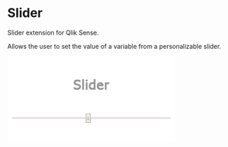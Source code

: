 # Slider
Slider extension for Qlik Sense.

Allows the user to set the value of a variable from a personalizable slider.

![](Slider.png)
